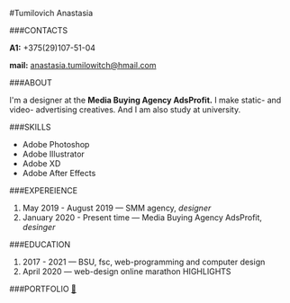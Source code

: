 #Tumilovich Anastasia

###CONTACTS

**A1:**   +375(29)107-51-04

**mail:**   anastasia.tumilowitch@hmail.com

###ABOUT

I'm a designer at the **Media Buying Agency AdsProfit.** I make static- and video- advertising creatives. And I am also study at university.

###SKILLS

* Adobe Photoshop
* Adobe Illustrator
* Adobe XD
* Adobe After Effects

###EXPEREIENCE

1. May 2019 - August 2019 — SMM agency, *designer*
2. January 2020 - Present time — Media Buying Agency AdsProfit, *desinger*

###EDUCATION

1. 2017 - 2021 — BSU, fsc, web-programming and computer design
2. April 2020 — web-design online marathon HIGHLIGHTS

###PORTFOLIO
[:open_file_folder:](https://drive.google.com/open?id=1JA9_EEbysPHod0B13Ir3WZd9TfYAHlMP)
